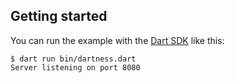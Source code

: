 ## Getting started

You can run the example with the [Dart SDK](https://dart.dev/get-dart)
like this:

```
$ dart run bin/dartness.dart
Server listening on port 8080
```